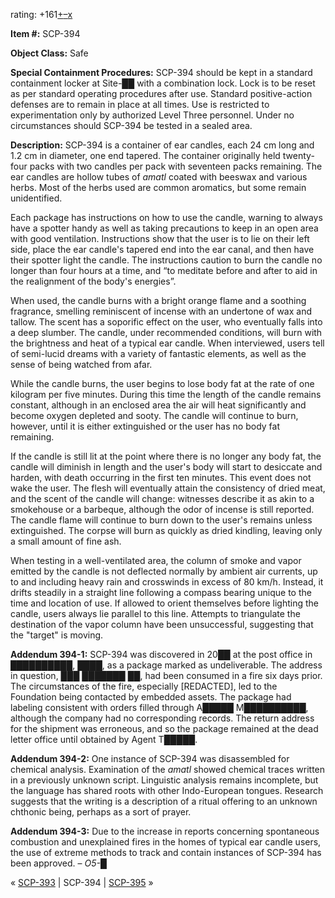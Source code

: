 rating: +161[+](javascript:; "I like it")[–](javascript:; "I don't like it")[x](javascript:; "Cancel my vote")

**Item #:** SCP-394

**Object Class:** Safe

**Special Containment Procedures:** SCP-394 should be kept in a standard containment locker at Site-██ with a combination lock. Lock is to be reset as per standard operating procedures after use. Standard positive-action defenses are to remain in place at all times. Use is restricted to experimentation only by authorized Level Three personnel. Under no circumstances should SCP-394 be tested in a sealed area.

**Description:** SCP-394 is a container of ear candles, each 24 cm long and 1.2 cm in diameter, one end tapered. The container originally held twenty-four packs with two candles per pack with seventeen packs remaining. The ear candles are hollow tubes of _amatl_ coated with beeswax and various herbs. Most of the herbs used are common aromatics, but some remain unidentified.

Each package has instructions on how to use the candle, warning to always have a spotter handy as well as taking precautions to keep in an open area with good ventilation. Instructions show that the user is to lie on their left side, place the ear candle's tapered end into the ear canal, and then have their spotter light the candle. The instructions caution to burn the candle no longer than four hours at a time, and “to meditate before and after to aid in the realignment of the body's energies”.

When used, the candle burns with a bright orange flame and a soothing fragrance, smelling reminiscent of incense with an undertone of wax and tallow. The scent has a soporific effect on the user, who eventually falls into a deep slumber. The candle, under recommended conditions, will burn with the brightness and heat of a typical ear candle. When interviewed, users tell of semi-lucid dreams with a variety of fantastic elements, as well as the sense of being watched from afar.

While the candle burns, the user begins to lose body fat at the rate of one kilogram per five minutes. During this time the length of the candle remains constant, although in an enclosed area the air will heat significantly and become oxygen depleted and sooty. The candle will continue to burn, however, until it is either extinguished or the user has no body fat remaining.

If the candle is still lit at the point where there is no longer any body fat, the candle will diminish in length and the user's body will start to desiccate and harden, with death occurring in the first ten minutes. This event does not wake the user. The flesh will eventually attain the consistency of dried meat, and the scent of the candle will change: witnesses describe it as akin to a smokehouse or a barbeque, although the odor of incense is still reported. The candle flame will continue to burn down to the user's remains unless extinguished. The corpse will burn as quickly as dried kindling, leaving only a small amount of fine ash.

When testing in a well-ventilated area, the column of smoke and vapor emitted by the candle is not deflected normally by ambient air currents, up to and including heavy rain and crosswinds in excess of 80 km/h. Instead, it drifts steadily in a straight line following a compass bearing unique to the time and location of use. If allowed to orient themselves before lighting the candle, users always lie parallel to this line. Attempts to triangulate the destination of the vapor column have been unsuccessful, suggesting that the "target" is moving.

**Addendum 394-1:** SCP-394 was discovered in 20██ at the post office in ██████████, ████, as a package marked as undeliverable. The address in question, ███ ███████ ██, had been consumed in a fire six days prior. The circumstances of the fire, especially \[REDACTED\], led to the Foundation being contacted by embedded assets. The package had labeling consistent with orders filled through A█████ M██████████, although the company had no corresponding records. The return address for the shipment was erroneous, and so the package remained at the dead letter office until obtained by Agent T█████.

**Addendum 394-2:** One instance of SCP-394 was disassembled for chemical analysis. Examination of the _amatl_ showed chemical traces written in a previously unknown script. Linguistic analysis remains incomplete, but the language has shared roots with other Indo-European tongues. Research suggests that the writing is a description of a ritual offering to an unknown chthonic being, perhaps as a sort of prayer.

**Addendum 394-3:** Due to the increase in reports concerning spontaneous combustion and unexplained fires in the homes of typical ear candle users, the use of extreme methods to track and contain instances of SCP-394 has been approved. – _O5-█_

« [SCP-393](/scp-393) | SCP-394 | [SCP-395](/scp-395) »